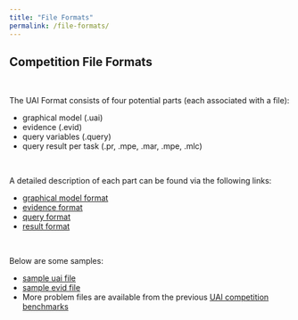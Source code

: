 ```yaml
---
title: "File Formats"
permalink: /file-formats/
---
```


## Competition File Formats
<br>

The UAI Format consists of four potential parts (each associated with a file):
  * graphical model (.uai)
  * evidence (.evid)
  * query variables (.query)
  * query result per task (.pr, .mpe, .mar, .mpe, .mlc)
<br>

A detailed description of each part can be found via the following links:  
  * [graphical model format](./model-format.md)
  * [evidence format](./evidence-format.md)
  * [query format](./query-format.md)
  * [result format](./result-format.md)
<br>

Below are some samples:
  * [sample uai file](../../../assets/problems/1.uai)
  * [sample evid file](../../../assets/problems/1.uai.evid)
  * More problem files are available from the previous [UAI competition benchmarks](https://github.com/dechterlab/uai-competitions)

<!-- [2.uai](../../../assets/problems/2.uai), [2.uai.evid](../../../assets/problems/2.uai.evid)
[3.uai](../../../assets/problems/3.uai), [3.uai.evid](../../../assets/problems/3.uai.evid)
[4.uai](../../../assets/problems/4.uai), [4.uai.evid](../../../assets/problems/4.uai.evid) -->





